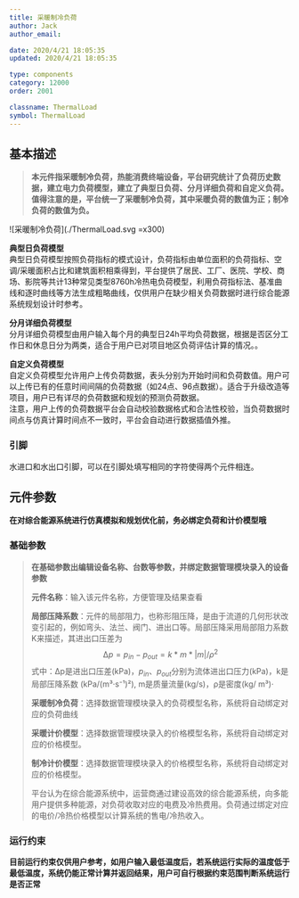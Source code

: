 ```yaml
---
title: 采暖制冷负荷
author: Jack 
author_email:

date: 2020/4/21 18:05:35
updated: 2020/4/21 18:05:35

type: components
category: 12000
order: 2001

classname: ThermalLoad
symbol: ThermalLoad
---
```

## 基本描述

> **本元件指采暖制冷负荷，热能消费终端设备，平台研究统计了负荷历史数据，建立电力负荷模型，建立了典型日负荷、分月详细负荷和自定义负荷。值得注意的是，平台统一了采暖制冷负荷，其中采暖负荷的数值为正；制冷负荷的数值为负。**

![采暖制冷负荷](./ThermalLoad.svg =x300)


**典型日负荷模型**  
典型日负荷模型按照负荷指标的模式设计，负荷指标由单位面积的负荷指标、空调/采暖面积占比和建筑面积相乘得到，平台提供了居民、工厂、医院、学校、商场、影院等共计13种常见类型8760h冷热电负荷模型，利用负荷指标法、基准曲线和逐时曲线等方法生成粗略曲线，仅供用户在缺少相关负荷数据时进行综合能源系统规划设计时参考。

**分月详细负荷模型**  
分月详细负荷模型由用户输入每个月的典型日24h平均负荷数据，根据是否区分工作日和休息日分为两类，适合于用户已对项目地区负荷评估计算的情况。。

**自定义负荷模型**  
自定义负荷模型允许用户上传负荷数据，表头分别为开始时间和负荷数值。用户可以上传已有的任意时间间隔的负荷数据（如24点、96点数据）。适合于升级改造等项目，用户已有详尽的负荷数据和规划的预测负荷数据。  
注意，用户上传的负荷数据平台会自动校验数据格式和合法性校验，当负荷数据时间点与仿真计算时间点不一致时，平台会自动进行数据插值外推。

### 引脚

水进口和水出口引脚，可以在引脚处填写相同的字符使得两个元件相连。

## 元件参数

**在对综合能源系统进行仿真模拟和规划优化前，务必绑定负荷和计价模型哦**

### 基础参数

>**在基础参数出编辑设备名称、台数等参数，并绑定数据管理模块录入的设备参数**
> 
> **元件名称**：输入该元件名称，方便管理及结果查看
> 
> **局部压降系数**：元件的局部阻力，也称形阻压降，是由于流道的几何形状改变引起的，例如弯头、法兰、阀门、进出口等。局部压降采用局部阻力系数K来描述，其进出口压差为
> $$∆p=p_{in}-p_{out}=k*m*|m|/ρ^2$$
> 式中：∆p是进出口压差(kPa)，$p_{in} 、p_{out}$分别为流体进出口压力(kPa)，k是局部压降系数 (kPa/(m³·s⁻¹)²), m是质量流量(kg/s)，ρ是密度(kg/ m³)·
> 
> **采暖制冷负荷**：选择数据管理模块录入的负荷模型名称，系统将自动绑定对应的负荷曲线
>
> **采暖计价模型**：选择数据管理模块录入的价格模型名称，系统将自动绑定对应的价格模型。
> 
>  **制冷计价模型**：选择数据管理模块录入的价格模型名称，系统将自动绑定对应的价格模型。
> 
> 平台认为在综合能源系统中，运营商通过建设高效的综合能源系统，向多能用户提供多种能源，对负荷收取对应的电费及冷热费用。负荷通过绑定对应的电价/冷热价格模型以计算系统的售电/冷热收入。

### 运行约束

**目前运行约束仅供用户参考，如用户输入最低温度后，若系统运行实际的温度低于最低温度，系统仍能正常计算并返回结果，用户可自行根据约束范围判断系统运行是否正常**